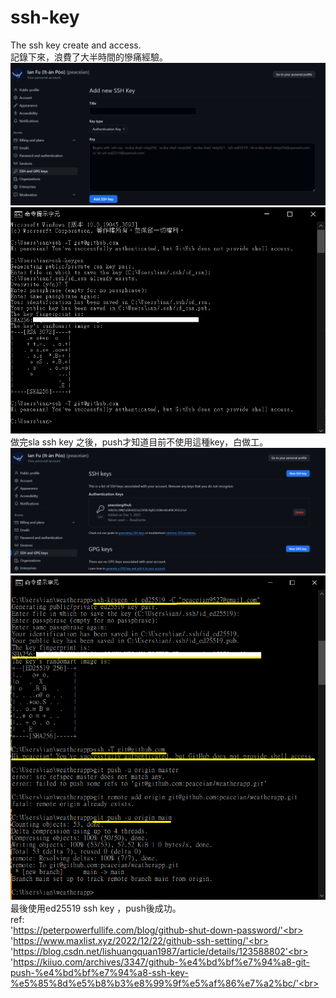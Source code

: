 # ssh-key
The ssh key create and access.<br>
記錄下來，浪費了大半時間的慘痛經驗。<br>
![image](https://github.com/peaceian/ssh-key/blob/main/githubsshkey.png)
![image](https://github.com/peaceian/ssh-key/blob/main/githubsshkeycmd.png)<br>
做完sla ssh key 之後，push才知道目前不使用這種key，白做工。<br>
![image](https://github.com/peaceian/ssh-key/blob/main/githubsshkeyfinish.png)
![image](https://github.com/peaceian/ssh-key/blob/main/sshkeyed25519.png)<br>
最後使用ed25519 ssh key ，push後成功。<br>
ref:<br>
'https://peterpowerfullife.com/blog/github-shut-down-password/'<br>
'https://www.maxlist.xyz/2022/12/22/github-ssh-setting/'<br>
'https://blog.csdn.net/lishuangquan1987/article/details/123588802'<br>
'https://kiiuo.com/archives/3347/github-%e4%bd%bf%e7%94%a8-git-push-%e4%bd%bf%e7%94%a8-ssh-key-%e5%85%8d%e5%b8%b3%e8%99%9f%e5%af%86%e7%a2%bc/'<br>
